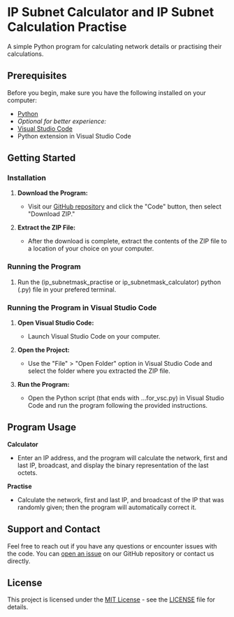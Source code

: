 # IP Subnet Calculator and IP Subnet Calculation Practise

A simple Python program for calculating network details or practising their calculations.

## Prerequisites

Before you begin, make sure you have the following installed on your computer:

- [Python](https://www.python.org)
- *Optional for better experience:*
- [Visual Studio Code](https://code.visualstudio.com/download)
- Python extension in Visual Studio Code

## Getting Started

### Installation

1. **Download the Program:**
   - Visit our [GitHub repository](https://github.com/WattoX00/Ip) and click the "Code" button, then select "Download ZIP."

2. **Extract the ZIP File:**
   - After the download is complete, extract the contents of the ZIP file to a location of your choice on your computer.

### Running the Program

1. Run the (ip_subnetmask_practise or ip_subnetmask_calculator) python (.py) file in your prefered terminal.

### Running the Program in Visual Studio Code

1. **Open Visual Studio Code:**
   - Launch Visual Studio Code on your computer.

2. **Open the Project:**
   - Use the "File" > "Open Folder" option in Visual Studio Code and select the folder where you extracted the ZIP file.

3. **Run the Program:**
   - Open the Python script (that ends with ...for_vsc.py) in Visual Studio Code and run the program following the provided instructions.

## Program Usage

**Calculator**

- Enter an IP address, and the program will calculate the network, first and last IP, broadcast, and display the binary representation of the last octets.

**Practise**

- Calculate the network, first and last IP, and broadcast of the IP that was randomly given; then the program will automatically correct it.

## Support and Contact

Feel free to reach out if you have any questions or encounter issues with the code. You can [open an issue](https://github.com/WattoX00/Ip) on our GitHub repository or contact us directly.

## License

This project is licensed under the [MIT License](LICENSE) - see the [LICENSE](LICENSE) file for details.
